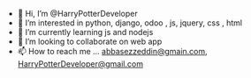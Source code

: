 - 👋 Hi, I’m @HarryPotterDeveloper
- 👀 I’m interested in python, django, odoo , js, jquery, css , html
- 🌱 I’m currently learning js and nodejs
- 💞️ I’m looking to collaborate on web app
- 📫 How to reach me ...  abbasezzeddin@gmain.com, HarryPotterDeveloper@gmail.com

<!---
HarryPotterDeveloper/HarryPotterDeveloper is a ✨ special ✨ repository because its `README.md` (this file) appears on your GitHub profile.
You can click the Preview link to take a look at your changes.
--->
